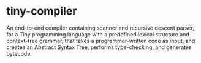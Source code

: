 # tiny-compiler
An end-to-end compiler containing scanner and recursive descent parser, for a Tiny programming language with a predefined lexical structure and context-free grammar, that takes a programmer-written code as input, and creates an Abstract Syntax Tree, performs type-checking, and generates bytecode.

